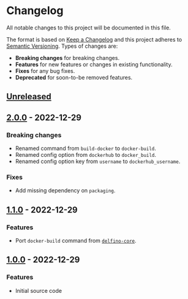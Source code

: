 # Changelog
All notable changes to this project will be documented in this file.

The format is based on [Keep a Changelog](http://keepachangelog.com/en/1.0.0/)
and this project adheres to [Semantic Versioning](http://semver.org/spec/v2.0.0.html).
Types of changes are:

- **Breaking changes** for breaking changes.
- **Features** for new features or changes in existing functionality.
- **Fixes** for any bug fixes.
- **Deprecated** for soon-to-be removed features.

## [Unreleased]

## [2.0.0] - 2022-12-29

### Breaking changes

- Renamed command from `build-docker` to `docker-build`.
- Renamed config option from `dockerhub` to `docker_build`.
- Renamed config option key from `username` to `dockerhub_username`.

### Fixes

- Add missing dependency on `packaging`.

## [1.1.0] - 2022-12-29

### Features

- Port `docker-build` command from [`delfino-core`](https://github.com/radeklat/delfino-core).

## [1.0.0] - 2022-12-29

### Features

- Initial source code

[Unreleased]: https://github.com/radeklat/delfino-docker/compare/2.0.0...HEAD
[2.0.0]: https://github.com/radeklat/delfino-docker/compare/1.1.0...2.0.0
[1.1.0]: https://github.com/radeklat/delfino-docker/compare/1.0.0...1.1.0
[1.0.0]: https://github.com/radeklat/delfino-docker/compare/initial...1.0.0
